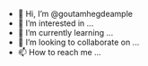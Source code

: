 - 👋 Hi, I’m @goutamhegdeample
- 👀 I’m interested in ...
- 🌱 I’m currently learning ...
- 💞️ I’m looking to collaborate on ...
- 📫 How to reach me ...

<!---
goutamhegdeample/goutamhegdeample is a ✨ special ✨ repository because its `README.md` (this file) appears on your GitHub profile.
You can click the Preview link to take a look at your changes.
--->
